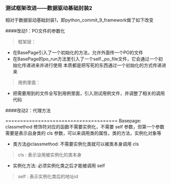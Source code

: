 ### 测试框架改进——数据驱动基础封装2

相对于数据驱动基础封装1，即python_commit_9_framework做了如下改变

####改动1：PO文件的参数化
> 框架层：
- 在BasePage引入了一个初始化的方法，允许外面传一个PO的文件
- 在BasePage的po_run方法里引入了一个self._po_file文件，它会通过一个初始化传递进来并进行使用
本质都是把写死的东西通过一个初始化的方式传递进来
> 用例里面：
- 把需要用到的文件全写到用例里面，引入测试用例文件，并调整了相关的调用代码

####改动2：代理方法








======================================
Basepage:
classmethod 修饰符对应的函数不需要实例化，不需要 self 参数，但第一个参数需要是表示自身类的 cls 参数，可以来调用类的属性，类的方法，实例化对象等
- 类方法@classmethod:
 不需要实例化类就可以被类本身调用   cls
 >cls : 表示没用被实例化的类本身
- 实例化方法:
 必须实例化类之后才能被调用 self
 >self : 表示实例化类后的地址id
